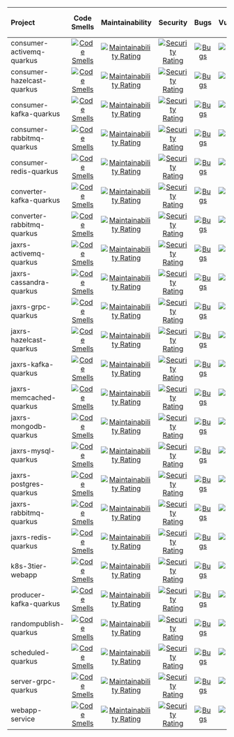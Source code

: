 | Project | Code Smells | Maintainability | Security | Bugs | Vulnerabilities | Duplicated | Reliability | Quality Gate | Technical Debt | Coverage | Lines of Code |
| :--- | :---: | :---: | :---: | :---: | :---: | :---: | :---: | :---: | :---: | :---: | :---: |
| consumer-activemq-quarkus |[![Code Smells](https://sonarcloud.io/api/project_badges/measure?project=yurake_consumer-activemq-quarkus&metric=code_smells)](https://sonarcloud.io/summary/new_code?id=yurake_consumer-activemq-quarkus) |[![Maintainability Rating](https://sonarcloud.io/api/project_badges/measure?project=yurake_consumer-activemq-quarkus&metric=sqale_rating)](https://sonarcloud.io/summary/new_code?id=yurake_consumer-activemq-quarkus)|[![Security Rating](https://sonarcloud.io/api/project_badges/measure?project=yurake_consumer-activemq-quarkus&metric=security_rating)](https://sonarcloud.io/summary/new_code?id=yurake_consumer-activemq-quarkus) |[![Bugs](https://sonarcloud.io/api/project_badges/measure?project=yurake_consumer-activemq-quarkus&metric=bugs)](https://sonarcloud.io/summary/new_code?id=yurake_consumer-activemq-quarkus) |[![Vulnerabilities](https://sonarcloud.io/api/project_badges/measure?project=yurake_consumer-activemq-quarkus&metric=vulnerabilities)](https://sonarcloud.io/summary/new_code?id=yurake_consumer-activemq-quarkus) |[![Duplicated Lines (%)](https://sonarcloud.io/api/project_badges/measure?project=yurake_consumer-activemq-quarkus&metric=duplicated_lines_density)](https://sonarcloud.io/summary/new_code?id=yurake_consumer-activemq-quarkus) |[![Reliability Rating](https://sonarcloud.io/api/project_badges/measure?project=yurake_consumer-activemq-quarkus&metric=reliability_rating)](https://sonarcloud.io/summary/new_code?id=yurake_consumer-activemq-quarkus) |[![Quality Gate Status](https://sonarcloud.io/api/project_badges/measure?project=yurake_consumer-activemq-quarkus&metric=alert_status)](https://sonarcloud.io/summary/new_code?id=yurake_consumer-activemq-quarkus) |[![Technical Debt](https://sonarcloud.io/api/project_badges/measure?project=yurake_consumer-activemq-quarkus&metric=sqale_index)](https://sonarcloud.io/summary/new_code?id=yurake_consumer-activemq-quarkus) |[![Coverage](https://sonarcloud.io/api/project_badges/measure?project=yurake_consumer-activemq-quarkus&metric=coverage)](https://sonarcloud.io/summary/new_code?id=yurake_consumer-activemq-quarkus) |[![Lines of Code](https://sonarcloud.io/api/project_badges/measure?project=yurake_consumer-activemq-quarkus&metric=ncloc)](https://sonarcloud.io/summary/new_code?id=yurake_consumer-activemq-quarkus)|
| consumer-hazelcast-quarkus |[![Code Smells](https://sonarcloud.io/api/project_badges/measure?project=yurake_consumer-hazelcast-quarkus&metric=code_smells)](https://sonarcloud.io/summary/new_code?id=yurake_consumer-hazelcast-quarkus) |[![Maintainability Rating](https://sonarcloud.io/api/project_badges/measure?project=yurake_consumer-hazelcast-quarkus&metric=sqale_rating)](https://sonarcloud.io/summary/new_code?id=yurake_consumer-hazelcast-quarkus)|[![Security Rating](https://sonarcloud.io/api/project_badges/measure?project=yurake_consumer-hazelcast-quarkus&metric=security_rating)](https://sonarcloud.io/summary/new_code?id=yurake_consumer-hazelcast-quarkus) |[![Bugs](https://sonarcloud.io/api/project_badges/measure?project=yurake_consumer-hazelcast-quarkus&metric=bugs)](https://sonarcloud.io/summary/new_code?id=yurake_consumer-hazelcast-quarkus) |[![Vulnerabilities](https://sonarcloud.io/api/project_badges/measure?project=yurake_consumer-hazelcast-quarkus&metric=vulnerabilities)](https://sonarcloud.io/summary/new_code?id=yurake_consumer-hazelcast-quarkus) |[![Duplicated Lines (%)](https://sonarcloud.io/api/project_badges/measure?project=yurake_consumer-hazelcast-quarkus&metric=duplicated_lines_density)](https://sonarcloud.io/summary/new_code?id=yurake_consumer-hazelcast-quarkus) |[![Reliability Rating](https://sonarcloud.io/api/project_badges/measure?project=yurake_consumer-hazelcast-quarkus&metric=reliability_rating)](https://sonarcloud.io/summary/new_code?id=yurake_consumer-hazelcast-quarkus) |[![Quality Gate Status](https://sonarcloud.io/api/project_badges/measure?project=yurake_consumer-hazelcast-quarkus&metric=alert_status)](https://sonarcloud.io/summary/new_code?id=yurake_consumer-hazelcast-quarkus) |[![Technical Debt](https://sonarcloud.io/api/project_badges/measure?project=yurake_consumer-hazelcast-quarkus&metric=sqale_index)](https://sonarcloud.io/summary/new_code?id=yurake_consumer-hazelcast-quarkus) |[![Coverage](https://sonarcloud.io/api/project_badges/measure?project=yurake_consumer-hazelcast-quarkus&metric=coverage)](https://sonarcloud.io/summary/new_code?id=yurake_consumer-hazelcast-quarkus) |[![Lines of Code](https://sonarcloud.io/api/project_badges/measure?project=yurake_consumer-hazelcast-quarkus&metric=ncloc)](https://sonarcloud.io/summary/new_code?id=yurake_consumer-hazelcast-quarkus)|
| consumer-kafka-quarkus |[![Code Smells](https://sonarcloud.io/api/project_badges/measure?project=yurake_consumer-kafka-quarkus&metric=code_smells)](https://sonarcloud.io/summary/new_code?id=yurake_consumer-kafka-quarkus) |[![Maintainability Rating](https://sonarcloud.io/api/project_badges/measure?project=yurake_consumer-kafka-quarkus&metric=sqale_rating)](https://sonarcloud.io/summary/new_code?id=yurake_consumer-kafka-quarkus)|[![Security Rating](https://sonarcloud.io/api/project_badges/measure?project=yurake_consumer-kafka-quarkus&metric=security_rating)](https://sonarcloud.io/summary/new_code?id=yurake_consumer-kafka-quarkus) |[![Bugs](https://sonarcloud.io/api/project_badges/measure?project=yurake_consumer-kafka-quarkus&metric=bugs)](https://sonarcloud.io/summary/new_code?id=yurake_consumer-kafka-quarkus) |[![Vulnerabilities](https://sonarcloud.io/api/project_badges/measure?project=yurake_consumer-kafka-quarkus&metric=vulnerabilities)](https://sonarcloud.io/summary/new_code?id=yurake_consumer-kafka-quarkus) |[![Duplicated Lines (%)](https://sonarcloud.io/api/project_badges/measure?project=yurake_consumer-kafka-quarkus&metric=duplicated_lines_density)](https://sonarcloud.io/summary/new_code?id=yurake_consumer-kafka-quarkus) |[![Reliability Rating](https://sonarcloud.io/api/project_badges/measure?project=yurake_consumer-kafka-quarkus&metric=reliability_rating)](https://sonarcloud.io/summary/new_code?id=yurake_consumer-kafka-quarkus) |[![Quality Gate Status](https://sonarcloud.io/api/project_badges/measure?project=yurake_consumer-kafka-quarkus&metric=alert_status)](https://sonarcloud.io/summary/new_code?id=yurake_consumer-kafka-quarkus) |[![Technical Debt](https://sonarcloud.io/api/project_badges/measure?project=yurake_consumer-kafka-quarkus&metric=sqale_index)](https://sonarcloud.io/summary/new_code?id=yurake_consumer-kafka-quarkus) |[![Coverage](https://sonarcloud.io/api/project_badges/measure?project=yurake_consumer-kafka-quarkus&metric=coverage)](https://sonarcloud.io/summary/new_code?id=yurake_consumer-kafka-quarkus) |[![Lines of Code](https://sonarcloud.io/api/project_badges/measure?project=yurake_consumer-kafka-quarkus&metric=ncloc)](https://sonarcloud.io/summary/new_code?id=yurake_consumer-kafka-quarkus)|
| consumer-rabbitmq-quarkus |[![Code Smells](https://sonarcloud.io/api/project_badges/measure?project=yurake_consumer-rabbitmq-quarkus&metric=code_smells)](https://sonarcloud.io/summary/new_code?id=yurake_consumer-rabbitmq-quarkus) |[![Maintainability Rating](https://sonarcloud.io/api/project_badges/measure?project=yurake_consumer-rabbitmq-quarkus&metric=sqale_rating)](https://sonarcloud.io/summary/new_code?id=yurake_consumer-rabbitmq-quarkus)|[![Security Rating](https://sonarcloud.io/api/project_badges/measure?project=yurake_consumer-rabbitmq-quarkus&metric=security_rating)](https://sonarcloud.io/summary/new_code?id=yurake_consumer-rabbitmq-quarkus) |[![Bugs](https://sonarcloud.io/api/project_badges/measure?project=yurake_consumer-rabbitmq-quarkus&metric=bugs)](https://sonarcloud.io/summary/new_code?id=yurake_consumer-rabbitmq-quarkus) |[![Vulnerabilities](https://sonarcloud.io/api/project_badges/measure?project=yurake_consumer-rabbitmq-quarkus&metric=vulnerabilities)](https://sonarcloud.io/summary/new_code?id=yurake_consumer-rabbitmq-quarkus) |[![Duplicated Lines (%)](https://sonarcloud.io/api/project_badges/measure?project=yurake_consumer-rabbitmq-quarkus&metric=duplicated_lines_density)](https://sonarcloud.io/summary/new_code?id=yurake_consumer-rabbitmq-quarkus) |[![Reliability Rating](https://sonarcloud.io/api/project_badges/measure?project=yurake_consumer-rabbitmq-quarkus&metric=reliability_rating)](https://sonarcloud.io/summary/new_code?id=yurake_consumer-rabbitmq-quarkus) |[![Quality Gate Status](https://sonarcloud.io/api/project_badges/measure?project=yurake_consumer-rabbitmq-quarkus&metric=alert_status)](https://sonarcloud.io/summary/new_code?id=yurake_consumer-rabbitmq-quarkus) |[![Technical Debt](https://sonarcloud.io/api/project_badges/measure?project=yurake_consumer-rabbitmq-quarkus&metric=sqale_index)](https://sonarcloud.io/summary/new_code?id=yurake_consumer-rabbitmq-quarkus) |[![Coverage](https://sonarcloud.io/api/project_badges/measure?project=yurake_consumer-rabbitmq-quarkus&metric=coverage)](https://sonarcloud.io/summary/new_code?id=yurake_consumer-rabbitmq-quarkus) |[![Lines of Code](https://sonarcloud.io/api/project_badges/measure?project=yurake_consumer-rabbitmq-quarkus&metric=ncloc)](https://sonarcloud.io/summary/new_code?id=yurake_consumer-rabbitmq-quarkus)|
| consumer-redis-quarkus |[![Code Smells](https://sonarcloud.io/api/project_badges/measure?project=yurake_consumer-redis-quarkus&metric=code_smells)](https://sonarcloud.io/summary/new_code?id=yurake_consumer-redis-quarkus) |[![Maintainability Rating](https://sonarcloud.io/api/project_badges/measure?project=yurake_consumer-redis-quarkus&metric=sqale_rating)](https://sonarcloud.io/summary/new_code?id=yurake_consumer-redis-quarkus)|[![Security Rating](https://sonarcloud.io/api/project_badges/measure?project=yurake_consumer-redis-quarkus&metric=security_rating)](https://sonarcloud.io/summary/new_code?id=yurake_consumer-redis-quarkus) |[![Bugs](https://sonarcloud.io/api/project_badges/measure?project=yurake_consumer-redis-quarkus&metric=bugs)](https://sonarcloud.io/summary/new_code?id=yurake_consumer-redis-quarkus) |[![Vulnerabilities](https://sonarcloud.io/api/project_badges/measure?project=yurake_consumer-redis-quarkus&metric=vulnerabilities)](https://sonarcloud.io/summary/new_code?id=yurake_consumer-redis-quarkus) |[![Duplicated Lines (%)](https://sonarcloud.io/api/project_badges/measure?project=yurake_consumer-redis-quarkus&metric=duplicated_lines_density)](https://sonarcloud.io/summary/new_code?id=yurake_consumer-redis-quarkus) |[![Reliability Rating](https://sonarcloud.io/api/project_badges/measure?project=yurake_consumer-redis-quarkus&metric=reliability_rating)](https://sonarcloud.io/summary/new_code?id=yurake_consumer-redis-quarkus) |[![Quality Gate Status](https://sonarcloud.io/api/project_badges/measure?project=yurake_consumer-redis-quarkus&metric=alert_status)](https://sonarcloud.io/summary/new_code?id=yurake_consumer-redis-quarkus) |[![Technical Debt](https://sonarcloud.io/api/project_badges/measure?project=yurake_consumer-redis-quarkus&metric=sqale_index)](https://sonarcloud.io/summary/new_code?id=yurake_consumer-redis-quarkus) |[![Coverage](https://sonarcloud.io/api/project_badges/measure?project=yurake_consumer-redis-quarkus&metric=coverage)](https://sonarcloud.io/summary/new_code?id=yurake_consumer-redis-quarkus) |[![Lines of Code](https://sonarcloud.io/api/project_badges/measure?project=yurake_consumer-redis-quarkus&metric=ncloc)](https://sonarcloud.io/summary/new_code?id=yurake_consumer-redis-quarkus)|
| converter-kafka-quarkus |[![Code Smells](https://sonarcloud.io/api/project_badges/measure?project=yurake_converter-kafka-quarkus&metric=code_smells)](https://sonarcloud.io/summary/new_code?id=yurake_converter-kafka-quarkus) |[![Maintainability Rating](https://sonarcloud.io/api/project_badges/measure?project=yurake_converter-kafka-quarkus&metric=sqale_rating)](https://sonarcloud.io/summary/new_code?id=yurake_converter-kafka-quarkus)|[![Security Rating](https://sonarcloud.io/api/project_badges/measure?project=yurake_converter-kafka-quarkus&metric=security_rating)](https://sonarcloud.io/summary/new_code?id=yurake_converter-kafka-quarkus) |[![Bugs](https://sonarcloud.io/api/project_badges/measure?project=yurake_converter-kafka-quarkus&metric=bugs)](https://sonarcloud.io/summary/new_code?id=yurake_converter-kafka-quarkus) |[![Vulnerabilities](https://sonarcloud.io/api/project_badges/measure?project=yurake_converter-kafka-quarkus&metric=vulnerabilities)](https://sonarcloud.io/summary/new_code?id=yurake_converter-kafka-quarkus) |[![Duplicated Lines (%)](https://sonarcloud.io/api/project_badges/measure?project=yurake_converter-kafka-quarkus&metric=duplicated_lines_density)](https://sonarcloud.io/summary/new_code?id=yurake_converter-kafka-quarkus) |[![Reliability Rating](https://sonarcloud.io/api/project_badges/measure?project=yurake_converter-kafka-quarkus&metric=reliability_rating)](https://sonarcloud.io/summary/new_code?id=yurake_converter-kafka-quarkus) |[![Quality Gate Status](https://sonarcloud.io/api/project_badges/measure?project=yurake_converter-kafka-quarkus&metric=alert_status)](https://sonarcloud.io/summary/new_code?id=yurake_converter-kafka-quarkus) |[![Technical Debt](https://sonarcloud.io/api/project_badges/measure?project=yurake_converter-kafka-quarkus&metric=sqale_index)](https://sonarcloud.io/summary/new_code?id=yurake_converter-kafka-quarkus) |[![Coverage](https://sonarcloud.io/api/project_badges/measure?project=yurake_converter-kafka-quarkus&metric=coverage)](https://sonarcloud.io/summary/new_code?id=yurake_converter-kafka-quarkus) |[![Lines of Code](https://sonarcloud.io/api/project_badges/measure?project=yurake_converter-kafka-quarkus&metric=ncloc)](https://sonarcloud.io/summary/new_code?id=yurake_converter-kafka-quarkus)|
| converter-rabbitmq-quarkus |[![Code Smells](https://sonarcloud.io/api/project_badges/measure?project=yurake_converter-rabbitmq-quarkus&metric=code_smells)](https://sonarcloud.io/summary/new_code?id=yurake_converter-rabbitmq-quarkus) |[![Maintainability Rating](https://sonarcloud.io/api/project_badges/measure?project=yurake_converter-rabbitmq-quarkus&metric=sqale_rating)](https://sonarcloud.io/summary/new_code?id=yurake_converter-rabbitmq-quarkus)|[![Security Rating](https://sonarcloud.io/api/project_badges/measure?project=yurake_converter-rabbitmq-quarkus&metric=security_rating)](https://sonarcloud.io/summary/new_code?id=yurake_converter-rabbitmq-quarkus) |[![Bugs](https://sonarcloud.io/api/project_badges/measure?project=yurake_converter-rabbitmq-quarkus&metric=bugs)](https://sonarcloud.io/summary/new_code?id=yurake_converter-rabbitmq-quarkus) |[![Vulnerabilities](https://sonarcloud.io/api/project_badges/measure?project=yurake_converter-rabbitmq-quarkus&metric=vulnerabilities)](https://sonarcloud.io/summary/new_code?id=yurake_converter-rabbitmq-quarkus) |[![Duplicated Lines (%)](https://sonarcloud.io/api/project_badges/measure?project=yurake_converter-rabbitmq-quarkus&metric=duplicated_lines_density)](https://sonarcloud.io/summary/new_code?id=yurake_converter-rabbitmq-quarkus) |[![Reliability Rating](https://sonarcloud.io/api/project_badges/measure?project=yurake_converter-rabbitmq-quarkus&metric=reliability_rating)](https://sonarcloud.io/summary/new_code?id=yurake_converter-rabbitmq-quarkus) |[![Quality Gate Status](https://sonarcloud.io/api/project_badges/measure?project=yurake_converter-rabbitmq-quarkus&metric=alert_status)](https://sonarcloud.io/summary/new_code?id=yurake_converter-rabbitmq-quarkus) |[![Technical Debt](https://sonarcloud.io/api/project_badges/measure?project=yurake_converter-rabbitmq-quarkus&metric=sqale_index)](https://sonarcloud.io/summary/new_code?id=yurake_converter-rabbitmq-quarkus) |[![Coverage](https://sonarcloud.io/api/project_badges/measure?project=yurake_converter-rabbitmq-quarkus&metric=coverage)](https://sonarcloud.io/summary/new_code?id=yurake_converter-rabbitmq-quarkus) |[![Lines of Code](https://sonarcloud.io/api/project_badges/measure?project=yurake_converter-rabbitmq-quarkus&metric=ncloc)](https://sonarcloud.io/summary/new_code?id=yurake_converter-rabbitmq-quarkus)|
| jaxrs-activemq-quarkus |[![Code Smells](https://sonarcloud.io/api/project_badges/measure?project=yurake_jaxrs-activemq-quarkus&metric=code_smells)](https://sonarcloud.io/summary/new_code?id=yurake_jaxrs-activemq-quarkus) |[![Maintainability Rating](https://sonarcloud.io/api/project_badges/measure?project=yurake_jaxrs-activemq-quarkus&metric=sqale_rating)](https://sonarcloud.io/summary/new_code?id=yurake_jaxrs-activemq-quarkus)|[![Security Rating](https://sonarcloud.io/api/project_badges/measure?project=yurake_jaxrs-activemq-quarkus&metric=security_rating)](https://sonarcloud.io/summary/new_code?id=yurake_jaxrs-activemq-quarkus) |[![Bugs](https://sonarcloud.io/api/project_badges/measure?project=yurake_jaxrs-activemq-quarkus&metric=bugs)](https://sonarcloud.io/summary/new_code?id=yurake_jaxrs-activemq-quarkus) |[![Vulnerabilities](https://sonarcloud.io/api/project_badges/measure?project=yurake_jaxrs-activemq-quarkus&metric=vulnerabilities)](https://sonarcloud.io/summary/new_code?id=yurake_jaxrs-activemq-quarkus) |[![Duplicated Lines (%)](https://sonarcloud.io/api/project_badges/measure?project=yurake_jaxrs-activemq-quarkus&metric=duplicated_lines_density)](https://sonarcloud.io/summary/new_code?id=yurake_jaxrs-activemq-quarkus) |[![Reliability Rating](https://sonarcloud.io/api/project_badges/measure?project=yurake_jaxrs-activemq-quarkus&metric=reliability_rating)](https://sonarcloud.io/summary/new_code?id=yurake_jaxrs-activemq-quarkus) |[![Quality Gate Status](https://sonarcloud.io/api/project_badges/measure?project=yurake_jaxrs-activemq-quarkus&metric=alert_status)](https://sonarcloud.io/summary/new_code?id=yurake_jaxrs-activemq-quarkus) |[![Technical Debt](https://sonarcloud.io/api/project_badges/measure?project=yurake_jaxrs-activemq-quarkus&metric=sqale_index)](https://sonarcloud.io/summary/new_code?id=yurake_jaxrs-activemq-quarkus) |[![Coverage](https://sonarcloud.io/api/project_badges/measure?project=yurake_jaxrs-activemq-quarkus&metric=coverage)](https://sonarcloud.io/summary/new_code?id=yurake_jaxrs-activemq-quarkus) |[![Lines of Code](https://sonarcloud.io/api/project_badges/measure?project=yurake_jaxrs-activemq-quarkus&metric=ncloc)](https://sonarcloud.io/summary/new_code?id=yurake_jaxrs-activemq-quarkus)|
| jaxrs-cassandra-quarkus |[![Code Smells](https://sonarcloud.io/api/project_badges/measure?project=yurake_jaxrs-cassandra-quarkus&metric=code_smells)](https://sonarcloud.io/summary/new_code?id=yurake_jaxrs-cassandra-quarkus) |[![Maintainability Rating](https://sonarcloud.io/api/project_badges/measure?project=yurake_jaxrs-cassandra-quarkus&metric=sqale_rating)](https://sonarcloud.io/summary/new_code?id=yurake_jaxrs-cassandra-quarkus)|[![Security Rating](https://sonarcloud.io/api/project_badges/measure?project=yurake_jaxrs-cassandra-quarkus&metric=security_rating)](https://sonarcloud.io/summary/new_code?id=yurake_jaxrs-cassandra-quarkus) |[![Bugs](https://sonarcloud.io/api/project_badges/measure?project=yurake_jaxrs-cassandra-quarkus&metric=bugs)](https://sonarcloud.io/summary/new_code?id=yurake_jaxrs-cassandra-quarkus) |[![Vulnerabilities](https://sonarcloud.io/api/project_badges/measure?project=yurake_jaxrs-cassandra-quarkus&metric=vulnerabilities)](https://sonarcloud.io/summary/new_code?id=yurake_jaxrs-cassandra-quarkus) |[![Duplicated Lines (%)](https://sonarcloud.io/api/project_badges/measure?project=yurake_jaxrs-cassandra-quarkus&metric=duplicated_lines_density)](https://sonarcloud.io/summary/new_code?id=yurake_jaxrs-cassandra-quarkus) |[![Reliability Rating](https://sonarcloud.io/api/project_badges/measure?project=yurake_jaxrs-cassandra-quarkus&metric=reliability_rating)](https://sonarcloud.io/summary/new_code?id=yurake_jaxrs-cassandra-quarkus) |[![Quality Gate Status](https://sonarcloud.io/api/project_badges/measure?project=yurake_jaxrs-cassandra-quarkus&metric=alert_status)](https://sonarcloud.io/summary/new_code?id=yurake_jaxrs-cassandra-quarkus) |[![Technical Debt](https://sonarcloud.io/api/project_badges/measure?project=yurake_jaxrs-cassandra-quarkus&metric=sqale_index)](https://sonarcloud.io/summary/new_code?id=yurake_jaxrs-cassandra-quarkus) |[![Coverage](https://sonarcloud.io/api/project_badges/measure?project=yurake_jaxrs-cassandra-quarkus&metric=coverage)](https://sonarcloud.io/summary/new_code?id=yurake_jaxrs-cassandra-quarkus) |[![Lines of Code](https://sonarcloud.io/api/project_badges/measure?project=yurake_jaxrs-cassandra-quarkus&metric=ncloc)](https://sonarcloud.io/summary/new_code?id=yurake_jaxrs-cassandra-quarkus)|
| jaxrs-grpc-quarkus |[![Code Smells](https://sonarcloud.io/api/project_badges/measure?project=yurake_jaxrs-grpc-quarkus&metric=code_smells)](https://sonarcloud.io/summary/new_code?id=yurake_jaxrs-grpc-quarkus) |[![Maintainability Rating](https://sonarcloud.io/api/project_badges/measure?project=yurake_jaxrs-grpc-quarkus&metric=sqale_rating)](https://sonarcloud.io/summary/new_code?id=yurake_jaxrs-grpc-quarkus)|[![Security Rating](https://sonarcloud.io/api/project_badges/measure?project=yurake_jaxrs-grpc-quarkus&metric=security_rating)](https://sonarcloud.io/summary/new_code?id=yurake_jaxrs-grpc-quarkus) |[![Bugs](https://sonarcloud.io/api/project_badges/measure?project=yurake_jaxrs-grpc-quarkus&metric=bugs)](https://sonarcloud.io/summary/new_code?id=yurake_jaxrs-grpc-quarkus) |[![Vulnerabilities](https://sonarcloud.io/api/project_badges/measure?project=yurake_jaxrs-grpc-quarkus&metric=vulnerabilities)](https://sonarcloud.io/summary/new_code?id=yurake_jaxrs-grpc-quarkus) |[![Duplicated Lines (%)](https://sonarcloud.io/api/project_badges/measure?project=yurake_jaxrs-grpc-quarkus&metric=duplicated_lines_density)](https://sonarcloud.io/summary/new_code?id=yurake_jaxrs-grpc-quarkus) |[![Reliability Rating](https://sonarcloud.io/api/project_badges/measure?project=yurake_jaxrs-grpc-quarkus&metric=reliability_rating)](https://sonarcloud.io/summary/new_code?id=yurake_jaxrs-grpc-quarkus) |[![Quality Gate Status](https://sonarcloud.io/api/project_badges/measure?project=yurake_jaxrs-grpc-quarkus&metric=alert_status)](https://sonarcloud.io/summary/new_code?id=yurake_jaxrs-grpc-quarkus) |[![Technical Debt](https://sonarcloud.io/api/project_badges/measure?project=yurake_jaxrs-grpc-quarkus&metric=sqale_index)](https://sonarcloud.io/summary/new_code?id=yurake_jaxrs-grpc-quarkus) |[![Coverage](https://sonarcloud.io/api/project_badges/measure?project=yurake_jaxrs-grpc-quarkus&metric=coverage)](https://sonarcloud.io/summary/new_code?id=yurake_jaxrs-grpc-quarkus) |[![Lines of Code](https://sonarcloud.io/api/project_badges/measure?project=yurake_jaxrs-grpc-quarkus&metric=ncloc)](https://sonarcloud.io/summary/new_code?id=yurake_jaxrs-grpc-quarkus)|
| jaxrs-hazelcast-quarkus |[![Code Smells](https://sonarcloud.io/api/project_badges/measure?project=yurake_jaxrs-hazelcast-quarkus&metric=code_smells)](https://sonarcloud.io/summary/new_code?id=yurake_jaxrs-hazelcast-quarkus) |[![Maintainability Rating](https://sonarcloud.io/api/project_badges/measure?project=yurake_jaxrs-hazelcast-quarkus&metric=sqale_rating)](https://sonarcloud.io/summary/new_code?id=yurake_jaxrs-hazelcast-quarkus)|[![Security Rating](https://sonarcloud.io/api/project_badges/measure?project=yurake_jaxrs-hazelcast-quarkus&metric=security_rating)](https://sonarcloud.io/summary/new_code?id=yurake_jaxrs-hazelcast-quarkus) |[![Bugs](https://sonarcloud.io/api/project_badges/measure?project=yurake_jaxrs-hazelcast-quarkus&metric=bugs)](https://sonarcloud.io/summary/new_code?id=yurake_jaxrs-hazelcast-quarkus) |[![Vulnerabilities](https://sonarcloud.io/api/project_badges/measure?project=yurake_jaxrs-hazelcast-quarkus&metric=vulnerabilities)](https://sonarcloud.io/summary/new_code?id=yurake_jaxrs-hazelcast-quarkus) |[![Duplicated Lines (%)](https://sonarcloud.io/api/project_badges/measure?project=yurake_jaxrs-hazelcast-quarkus&metric=duplicated_lines_density)](https://sonarcloud.io/summary/new_code?id=yurake_jaxrs-hazelcast-quarkus) |[![Reliability Rating](https://sonarcloud.io/api/project_badges/measure?project=yurake_jaxrs-hazelcast-quarkus&metric=reliability_rating)](https://sonarcloud.io/summary/new_code?id=yurake_jaxrs-hazelcast-quarkus) |[![Quality Gate Status](https://sonarcloud.io/api/project_badges/measure?project=yurake_jaxrs-hazelcast-quarkus&metric=alert_status)](https://sonarcloud.io/summary/new_code?id=yurake_jaxrs-hazelcast-quarkus) |[![Technical Debt](https://sonarcloud.io/api/project_badges/measure?project=yurake_jaxrs-hazelcast-quarkus&metric=sqale_index)](https://sonarcloud.io/summary/new_code?id=yurake_jaxrs-hazelcast-quarkus) |[![Coverage](https://sonarcloud.io/api/project_badges/measure?project=yurake_jaxrs-hazelcast-quarkus&metric=coverage)](https://sonarcloud.io/summary/new_code?id=yurake_jaxrs-hazelcast-quarkus) |[![Lines of Code](https://sonarcloud.io/api/project_badges/measure?project=yurake_jaxrs-hazelcast-quarkus&metric=ncloc)](https://sonarcloud.io/summary/new_code?id=yurake_jaxrs-hazelcast-quarkus)|
| jaxrs-kafka-quarkus |[![Code Smells](https://sonarcloud.io/api/project_badges/measure?project=yurake_jaxrs-kafka-quarkus&metric=code_smells)](https://sonarcloud.io/summary/new_code?id=yurake_jaxrs-kafka-quarkus) |[![Maintainability Rating](https://sonarcloud.io/api/project_badges/measure?project=yurake_jaxrs-kafka-quarkus&metric=sqale_rating)](https://sonarcloud.io/summary/new_code?id=yurake_jaxrs-kafka-quarkus)|[![Security Rating](https://sonarcloud.io/api/project_badges/measure?project=yurake_jaxrs-kafka-quarkus&metric=security_rating)](https://sonarcloud.io/summary/new_code?id=yurake_jaxrs-kafka-quarkus) |[![Bugs](https://sonarcloud.io/api/project_badges/measure?project=yurake_jaxrs-kafka-quarkus&metric=bugs)](https://sonarcloud.io/summary/new_code?id=yurake_jaxrs-kafka-quarkus) |[![Vulnerabilities](https://sonarcloud.io/api/project_badges/measure?project=yurake_jaxrs-kafka-quarkus&metric=vulnerabilities)](https://sonarcloud.io/summary/new_code?id=yurake_jaxrs-kafka-quarkus) |[![Duplicated Lines (%)](https://sonarcloud.io/api/project_badges/measure?project=yurake_jaxrs-kafka-quarkus&metric=duplicated_lines_density)](https://sonarcloud.io/summary/new_code?id=yurake_jaxrs-kafka-quarkus) |[![Reliability Rating](https://sonarcloud.io/api/project_badges/measure?project=yurake_jaxrs-kafka-quarkus&metric=reliability_rating)](https://sonarcloud.io/summary/new_code?id=yurake_jaxrs-kafka-quarkus) |[![Quality Gate Status](https://sonarcloud.io/api/project_badges/measure?project=yurake_jaxrs-kafka-quarkus&metric=alert_status)](https://sonarcloud.io/summary/new_code?id=yurake_jaxrs-kafka-quarkus) |[![Technical Debt](https://sonarcloud.io/api/project_badges/measure?project=yurake_jaxrs-kafka-quarkus&metric=sqale_index)](https://sonarcloud.io/summary/new_code?id=yurake_jaxrs-kafka-quarkus) |[![Coverage](https://sonarcloud.io/api/project_badges/measure?project=yurake_jaxrs-kafka-quarkus&metric=coverage)](https://sonarcloud.io/summary/new_code?id=yurake_jaxrs-kafka-quarkus) |[![Lines of Code](https://sonarcloud.io/api/project_badges/measure?project=yurake_jaxrs-kafka-quarkus&metric=ncloc)](https://sonarcloud.io/summary/new_code?id=yurake_jaxrs-kafka-quarkus)|
| jaxrs-memcached-quarkus |[![Code Smells](https://sonarcloud.io/api/project_badges/measure?project=yurake_jaxrs-memcached-quarkus&metric=code_smells)](https://sonarcloud.io/summary/new_code?id=yurake_jaxrs-memcached-quarkus) |[![Maintainability Rating](https://sonarcloud.io/api/project_badges/measure?project=yurake_jaxrs-memcached-quarkus&metric=sqale_rating)](https://sonarcloud.io/summary/new_code?id=yurake_jaxrs-memcached-quarkus)|[![Security Rating](https://sonarcloud.io/api/project_badges/measure?project=yurake_jaxrs-memcached-quarkus&metric=security_rating)](https://sonarcloud.io/summary/new_code?id=yurake_jaxrs-memcached-quarkus) |[![Bugs](https://sonarcloud.io/api/project_badges/measure?project=yurake_jaxrs-memcached-quarkus&metric=bugs)](https://sonarcloud.io/summary/new_code?id=yurake_jaxrs-memcached-quarkus) |[![Vulnerabilities](https://sonarcloud.io/api/project_badges/measure?project=yurake_jaxrs-memcached-quarkus&metric=vulnerabilities)](https://sonarcloud.io/summary/new_code?id=yurake_jaxrs-memcached-quarkus) |[![Duplicated Lines (%)](https://sonarcloud.io/api/project_badges/measure?project=yurake_jaxrs-memcached-quarkus&metric=duplicated_lines_density)](https://sonarcloud.io/summary/new_code?id=yurake_jaxrs-memcached-quarkus) |[![Reliability Rating](https://sonarcloud.io/api/project_badges/measure?project=yurake_jaxrs-memcached-quarkus&metric=reliability_rating)](https://sonarcloud.io/summary/new_code?id=yurake_jaxrs-memcached-quarkus) |[![Quality Gate Status](https://sonarcloud.io/api/project_badges/measure?project=yurake_jaxrs-memcached-quarkus&metric=alert_status)](https://sonarcloud.io/summary/new_code?id=yurake_jaxrs-memcached-quarkus) |[![Technical Debt](https://sonarcloud.io/api/project_badges/measure?project=yurake_jaxrs-memcached-quarkus&metric=sqale_index)](https://sonarcloud.io/summary/new_code?id=yurake_jaxrs-memcached-quarkus) |[![Coverage](https://sonarcloud.io/api/project_badges/measure?project=yurake_jaxrs-memcached-quarkus&metric=coverage)](https://sonarcloud.io/summary/new_code?id=yurake_jaxrs-memcached-quarkus) |[![Lines of Code](https://sonarcloud.io/api/project_badges/measure?project=yurake_jaxrs-memcached-quarkus&metric=ncloc)](https://sonarcloud.io/summary/new_code?id=yurake_jaxrs-memcached-quarkus)|
| jaxrs-mongodb-quarkus |[![Code Smells](https://sonarcloud.io/api/project_badges/measure?project=yurake_jaxrs-mongodb-quarkus&metric=code_smells)](https://sonarcloud.io/summary/new_code?id=yurake_jaxrs-mongodb-quarkus) |[![Maintainability Rating](https://sonarcloud.io/api/project_badges/measure?project=yurake_jaxrs-mongodb-quarkus&metric=sqale_rating)](https://sonarcloud.io/summary/new_code?id=yurake_jaxrs-mongodb-quarkus)|[![Security Rating](https://sonarcloud.io/api/project_badges/measure?project=yurake_jaxrs-mongodb-quarkus&metric=security_rating)](https://sonarcloud.io/summary/new_code?id=yurake_jaxrs-mongodb-quarkus) |[![Bugs](https://sonarcloud.io/api/project_badges/measure?project=yurake_jaxrs-mongodb-quarkus&metric=bugs)](https://sonarcloud.io/summary/new_code?id=yurake_jaxrs-mongodb-quarkus) |[![Vulnerabilities](https://sonarcloud.io/api/project_badges/measure?project=yurake_jaxrs-mongodb-quarkus&metric=vulnerabilities)](https://sonarcloud.io/summary/new_code?id=yurake_jaxrs-mongodb-quarkus) |[![Duplicated Lines (%)](https://sonarcloud.io/api/project_badges/measure?project=yurake_jaxrs-mongodb-quarkus&metric=duplicated_lines_density)](https://sonarcloud.io/summary/new_code?id=yurake_jaxrs-mongodb-quarkus) |[![Reliability Rating](https://sonarcloud.io/api/project_badges/measure?project=yurake_jaxrs-mongodb-quarkus&metric=reliability_rating)](https://sonarcloud.io/summary/new_code?id=yurake_jaxrs-mongodb-quarkus) |[![Quality Gate Status](https://sonarcloud.io/api/project_badges/measure?project=yurake_jaxrs-mongodb-quarkus&metric=alert_status)](https://sonarcloud.io/summary/new_code?id=yurake_jaxrs-mongodb-quarkus) |[![Technical Debt](https://sonarcloud.io/api/project_badges/measure?project=yurake_jaxrs-mongodb-quarkus&metric=sqale_index)](https://sonarcloud.io/summary/new_code?id=yurake_jaxrs-mongodb-quarkus) |[![Coverage](https://sonarcloud.io/api/project_badges/measure?project=yurake_jaxrs-mongodb-quarkus&metric=coverage)](https://sonarcloud.io/summary/new_code?id=yurake_jaxrs-mongodb-quarkus) |[![Lines of Code](https://sonarcloud.io/api/project_badges/measure?project=yurake_jaxrs-mongodb-quarkus&metric=ncloc)](https://sonarcloud.io/summary/new_code?id=yurake_jaxrs-mongodb-quarkus)|
| jaxrs-mysql-quarkus |[![Code Smells](https://sonarcloud.io/api/project_badges/measure?project=yurake_jaxrs-mysql-quarkus&metric=code_smells)](https://sonarcloud.io/summary/new_code?id=yurake_jaxrs-mysql-quarkus) |[![Maintainability Rating](https://sonarcloud.io/api/project_badges/measure?project=yurake_jaxrs-mysql-quarkus&metric=sqale_rating)](https://sonarcloud.io/summary/new_code?id=yurake_jaxrs-mysql-quarkus)|[![Security Rating](https://sonarcloud.io/api/project_badges/measure?project=yurake_jaxrs-mysql-quarkus&metric=security_rating)](https://sonarcloud.io/summary/new_code?id=yurake_jaxrs-mysql-quarkus) |[![Bugs](https://sonarcloud.io/api/project_badges/measure?project=yurake_jaxrs-mysql-quarkus&metric=bugs)](https://sonarcloud.io/summary/new_code?id=yurake_jaxrs-mysql-quarkus) |[![Vulnerabilities](https://sonarcloud.io/api/project_badges/measure?project=yurake_jaxrs-mysql-quarkus&metric=vulnerabilities)](https://sonarcloud.io/summary/new_code?id=yurake_jaxrs-mysql-quarkus) |[![Duplicated Lines (%)](https://sonarcloud.io/api/project_badges/measure?project=yurake_jaxrs-mysql-quarkus&metric=duplicated_lines_density)](https://sonarcloud.io/summary/new_code?id=yurake_jaxrs-mysql-quarkus) |[![Reliability Rating](https://sonarcloud.io/api/project_badges/measure?project=yurake_jaxrs-mysql-quarkus&metric=reliability_rating)](https://sonarcloud.io/summary/new_code?id=yurake_jaxrs-mysql-quarkus) |[![Quality Gate Status](https://sonarcloud.io/api/project_badges/measure?project=yurake_jaxrs-mysql-quarkus&metric=alert_status)](https://sonarcloud.io/summary/new_code?id=yurake_jaxrs-mysql-quarkus) |[![Technical Debt](https://sonarcloud.io/api/project_badges/measure?project=yurake_jaxrs-mysql-quarkus&metric=sqale_index)](https://sonarcloud.io/summary/new_code?id=yurake_jaxrs-mysql-quarkus) |[![Coverage](https://sonarcloud.io/api/project_badges/measure?project=yurake_jaxrs-mysql-quarkus&metric=coverage)](https://sonarcloud.io/summary/new_code?id=yurake_jaxrs-mysql-quarkus) |[![Lines of Code](https://sonarcloud.io/api/project_badges/measure?project=yurake_jaxrs-mysql-quarkus&metric=ncloc)](https://sonarcloud.io/summary/new_code?id=yurake_jaxrs-mysql-quarkus)|
| jaxrs-postgres-quarkus |[![Code Smells](https://sonarcloud.io/api/project_badges/measure?project=yurake_jaxrs-postgres-quarkus&metric=code_smells)](https://sonarcloud.io/summary/new_code?id=yurake_jaxrs-postgres-quarkus) |[![Maintainability Rating](https://sonarcloud.io/api/project_badges/measure?project=yurake_jaxrs-postgres-quarkus&metric=sqale_rating)](https://sonarcloud.io/summary/new_code?id=yurake_jaxrs-postgres-quarkus)|[![Security Rating](https://sonarcloud.io/api/project_badges/measure?project=yurake_jaxrs-postgres-quarkus&metric=security_rating)](https://sonarcloud.io/summary/new_code?id=yurake_jaxrs-postgres-quarkus) |[![Bugs](https://sonarcloud.io/api/project_badges/measure?project=yurake_jaxrs-postgres-quarkus&metric=bugs)](https://sonarcloud.io/summary/new_code?id=yurake_jaxrs-postgres-quarkus) |[![Vulnerabilities](https://sonarcloud.io/api/project_badges/measure?project=yurake_jaxrs-postgres-quarkus&metric=vulnerabilities)](https://sonarcloud.io/summary/new_code?id=yurake_jaxrs-postgres-quarkus) |[![Duplicated Lines (%)](https://sonarcloud.io/api/project_badges/measure?project=yurake_jaxrs-postgres-quarkus&metric=duplicated_lines_density)](https://sonarcloud.io/summary/new_code?id=yurake_jaxrs-postgres-quarkus) |[![Reliability Rating](https://sonarcloud.io/api/project_badges/measure?project=yurake_jaxrs-postgres-quarkus&metric=reliability_rating)](https://sonarcloud.io/summary/new_code?id=yurake_jaxrs-postgres-quarkus) |[![Quality Gate Status](https://sonarcloud.io/api/project_badges/measure?project=yurake_jaxrs-postgres-quarkus&metric=alert_status)](https://sonarcloud.io/summary/new_code?id=yurake_jaxrs-postgres-quarkus) |[![Technical Debt](https://sonarcloud.io/api/project_badges/measure?project=yurake_jaxrs-postgres-quarkus&metric=sqale_index)](https://sonarcloud.io/summary/new_code?id=yurake_jaxrs-postgres-quarkus) |[![Coverage](https://sonarcloud.io/api/project_badges/measure?project=yurake_jaxrs-postgres-quarkus&metric=coverage)](https://sonarcloud.io/summary/new_code?id=yurake_jaxrs-postgres-quarkus) |[![Lines of Code](https://sonarcloud.io/api/project_badges/measure?project=yurake_jaxrs-postgres-quarkus&metric=ncloc)](https://sonarcloud.io/summary/new_code?id=yurake_jaxrs-postgres-quarkus)|
| jaxrs-rabbitmq-quarkus |[![Code Smells](https://sonarcloud.io/api/project_badges/measure?project=yurake_jaxrs-rabbitmq-quarkus&metric=code_smells)](https://sonarcloud.io/summary/new_code?id=yurake_jaxrs-rabbitmq-quarkus) |[![Maintainability Rating](https://sonarcloud.io/api/project_badges/measure?project=yurake_jaxrs-rabbitmq-quarkus&metric=sqale_rating)](https://sonarcloud.io/summary/new_code?id=yurake_jaxrs-rabbitmq-quarkus)|[![Security Rating](https://sonarcloud.io/api/project_badges/measure?project=yurake_jaxrs-rabbitmq-quarkus&metric=security_rating)](https://sonarcloud.io/summary/new_code?id=yurake_jaxrs-rabbitmq-quarkus) |[![Bugs](https://sonarcloud.io/api/project_badges/measure?project=yurake_jaxrs-rabbitmq-quarkus&metric=bugs)](https://sonarcloud.io/summary/new_code?id=yurake_jaxrs-rabbitmq-quarkus) |[![Vulnerabilities](https://sonarcloud.io/api/project_badges/measure?project=yurake_jaxrs-rabbitmq-quarkus&metric=vulnerabilities)](https://sonarcloud.io/summary/new_code?id=yurake_jaxrs-rabbitmq-quarkus) |[![Duplicated Lines (%)](https://sonarcloud.io/api/project_badges/measure?project=yurake_jaxrs-rabbitmq-quarkus&metric=duplicated_lines_density)](https://sonarcloud.io/summary/new_code?id=yurake_jaxrs-rabbitmq-quarkus) |[![Reliability Rating](https://sonarcloud.io/api/project_badges/measure?project=yurake_jaxrs-rabbitmq-quarkus&metric=reliability_rating)](https://sonarcloud.io/summary/new_code?id=yurake_jaxrs-rabbitmq-quarkus) |[![Quality Gate Status](https://sonarcloud.io/api/project_badges/measure?project=yurake_jaxrs-rabbitmq-quarkus&metric=alert_status)](https://sonarcloud.io/summary/new_code?id=yurake_jaxrs-rabbitmq-quarkus) |[![Technical Debt](https://sonarcloud.io/api/project_badges/measure?project=yurake_jaxrs-rabbitmq-quarkus&metric=sqale_index)](https://sonarcloud.io/summary/new_code?id=yurake_jaxrs-rabbitmq-quarkus) |[![Coverage](https://sonarcloud.io/api/project_badges/measure?project=yurake_jaxrs-rabbitmq-quarkus&metric=coverage)](https://sonarcloud.io/summary/new_code?id=yurake_jaxrs-rabbitmq-quarkus) |[![Lines of Code](https://sonarcloud.io/api/project_badges/measure?project=yurake_jaxrs-rabbitmq-quarkus&metric=ncloc)](https://sonarcloud.io/summary/new_code?id=yurake_jaxrs-rabbitmq-quarkus)|
| jaxrs-redis-quarkus |[![Code Smells](https://sonarcloud.io/api/project_badges/measure?project=yurake_jaxrs-redis-quarkus&metric=code_smells)](https://sonarcloud.io/summary/new_code?id=yurake_jaxrs-redis-quarkus) |[![Maintainability Rating](https://sonarcloud.io/api/project_badges/measure?project=yurake_jaxrs-redis-quarkus&metric=sqale_rating)](https://sonarcloud.io/summary/new_code?id=yurake_jaxrs-redis-quarkus)|[![Security Rating](https://sonarcloud.io/api/project_badges/measure?project=yurake_jaxrs-redis-quarkus&metric=security_rating)](https://sonarcloud.io/summary/new_code?id=yurake_jaxrs-redis-quarkus) |[![Bugs](https://sonarcloud.io/api/project_badges/measure?project=yurake_jaxrs-redis-quarkus&metric=bugs)](https://sonarcloud.io/summary/new_code?id=yurake_jaxrs-redis-quarkus) |[![Vulnerabilities](https://sonarcloud.io/api/project_badges/measure?project=yurake_jaxrs-redis-quarkus&metric=vulnerabilities)](https://sonarcloud.io/summary/new_code?id=yurake_jaxrs-redis-quarkus) |[![Duplicated Lines (%)](https://sonarcloud.io/api/project_badges/measure?project=yurake_jaxrs-redis-quarkus&metric=duplicated_lines_density)](https://sonarcloud.io/summary/new_code?id=yurake_jaxrs-redis-quarkus) |[![Reliability Rating](https://sonarcloud.io/api/project_badges/measure?project=yurake_jaxrs-redis-quarkus&metric=reliability_rating)](https://sonarcloud.io/summary/new_code?id=yurake_jaxrs-redis-quarkus) |[![Quality Gate Status](https://sonarcloud.io/api/project_badges/measure?project=yurake_jaxrs-redis-quarkus&metric=alert_status)](https://sonarcloud.io/summary/new_code?id=yurake_jaxrs-redis-quarkus) |[![Technical Debt](https://sonarcloud.io/api/project_badges/measure?project=yurake_jaxrs-redis-quarkus&metric=sqale_index)](https://sonarcloud.io/summary/new_code?id=yurake_jaxrs-redis-quarkus) |[![Coverage](https://sonarcloud.io/api/project_badges/measure?project=yurake_jaxrs-redis-quarkus&metric=coverage)](https://sonarcloud.io/summary/new_code?id=yurake_jaxrs-redis-quarkus) |[![Lines of Code](https://sonarcloud.io/api/project_badges/measure?project=yurake_jaxrs-redis-quarkus&metric=ncloc)](https://sonarcloud.io/summary/new_code?id=yurake_jaxrs-redis-quarkus)|
| k8s-3tier-webapp |[![Code Smells](https://sonarcloud.io/api/project_badges/measure?project=yurake_k8s-3tier-webapp&metric=code_smells)](https://sonarcloud.io/summary/new_code?id=yurake_k8s-3tier-webapp) |[![Maintainability Rating](https://sonarcloud.io/api/project_badges/measure?project=yurake_k8s-3tier-webapp&metric=sqale_rating)](https://sonarcloud.io/summary/new_code?id=yurake_k8s-3tier-webapp)|[![Security Rating](https://sonarcloud.io/api/project_badges/measure?project=yurake_k8s-3tier-webapp&metric=security_rating)](https://sonarcloud.io/summary/new_code?id=yurake_k8s-3tier-webapp) |[![Bugs](https://sonarcloud.io/api/project_badges/measure?project=yurake_k8s-3tier-webapp&metric=bugs)](https://sonarcloud.io/summary/new_code?id=yurake_k8s-3tier-webapp) |[![Vulnerabilities](https://sonarcloud.io/api/project_badges/measure?project=yurake_k8s-3tier-webapp&metric=vulnerabilities)](https://sonarcloud.io/summary/new_code?id=yurake_k8s-3tier-webapp) |[![Duplicated Lines (%)](https://sonarcloud.io/api/project_badges/measure?project=yurake_k8s-3tier-webapp&metric=duplicated_lines_density)](https://sonarcloud.io/summary/new_code?id=yurake_k8s-3tier-webapp) |[![Reliability Rating](https://sonarcloud.io/api/project_badges/measure?project=yurake_k8s-3tier-webapp&metric=reliability_rating)](https://sonarcloud.io/summary/new_code?id=yurake_k8s-3tier-webapp) |[![Quality Gate Status](https://sonarcloud.io/api/project_badges/measure?project=yurake_k8s-3tier-webapp&metric=alert_status)](https://sonarcloud.io/summary/new_code?id=yurake_k8s-3tier-webapp) |[![Technical Debt](https://sonarcloud.io/api/project_badges/measure?project=yurake_k8s-3tier-webapp&metric=sqale_index)](https://sonarcloud.io/summary/new_code?id=yurake_k8s-3tier-webapp) | - |[![Lines of Code](https://sonarcloud.io/api/project_badges/measure?project=yurake_k8s-3tier-webapp&metric=ncloc)](https://sonarcloud.io/summary/new_code?id=yurake_k8s-3tier-webapp)|
| producer-kafka-quarkus |[![Code Smells](https://sonarcloud.io/api/project_badges/measure?project=yurake_producer-kafka-quarkus&metric=code_smells)](https://sonarcloud.io/summary/new_code?id=yurake_producer-kafka-quarkus) |[![Maintainability Rating](https://sonarcloud.io/api/project_badges/measure?project=yurake_producer-kafka-quarkus&metric=sqale_rating)](https://sonarcloud.io/summary/new_code?id=yurake_producer-kafka-quarkus)|[![Security Rating](https://sonarcloud.io/api/project_badges/measure?project=yurake_producer-kafka-quarkus&metric=security_rating)](https://sonarcloud.io/summary/new_code?id=yurake_producer-kafka-quarkus) |[![Bugs](https://sonarcloud.io/api/project_badges/measure?project=yurake_producer-kafka-quarkus&metric=bugs)](https://sonarcloud.io/summary/new_code?id=yurake_producer-kafka-quarkus) |[![Vulnerabilities](https://sonarcloud.io/api/project_badges/measure?project=yurake_producer-kafka-quarkus&metric=vulnerabilities)](https://sonarcloud.io/summary/new_code?id=yurake_producer-kafka-quarkus) |[![Duplicated Lines (%)](https://sonarcloud.io/api/project_badges/measure?project=yurake_producer-kafka-quarkus&metric=duplicated_lines_density)](https://sonarcloud.io/summary/new_code?id=yurake_producer-kafka-quarkus) |[![Reliability Rating](https://sonarcloud.io/api/project_badges/measure?project=yurake_producer-kafka-quarkus&metric=reliability_rating)](https://sonarcloud.io/summary/new_code?id=yurake_producer-kafka-quarkus) |[![Quality Gate Status](https://sonarcloud.io/api/project_badges/measure?project=yurake_producer-kafka-quarkus&metric=alert_status)](https://sonarcloud.io/summary/new_code?id=yurake_producer-kafka-quarkus) |[![Technical Debt](https://sonarcloud.io/api/project_badges/measure?project=yurake_producer-kafka-quarkus&metric=sqale_index)](https://sonarcloud.io/summary/new_code?id=yurake_producer-kafka-quarkus) |[![Coverage](https://sonarcloud.io/api/project_badges/measure?project=yurake_producer-kafka-quarkus&metric=coverage)](https://sonarcloud.io/summary/new_code?id=yurake_producer-kafka-quarkus) |[![Lines of Code](https://sonarcloud.io/api/project_badges/measure?project=yurake_producer-kafka-quarkus&metric=ncloc)](https://sonarcloud.io/summary/new_code?id=yurake_producer-kafka-quarkus)|
| randompublish-quarkus |[![Code Smells](https://sonarcloud.io/api/project_badges/measure?project=yurake_randompublish-quarkus&metric=code_smells)](https://sonarcloud.io/summary/new_code?id=yurake_randompublish-quarkus) |[![Maintainability Rating](https://sonarcloud.io/api/project_badges/measure?project=yurake_randompublish-quarkus&metric=sqale_rating)](https://sonarcloud.io/summary/new_code?id=yurake_randompublish-quarkus)|[![Security Rating](https://sonarcloud.io/api/project_badges/measure?project=yurake_randompublish-quarkus&metric=security_rating)](https://sonarcloud.io/summary/new_code?id=yurake_randompublish-quarkus) |[![Bugs](https://sonarcloud.io/api/project_badges/measure?project=yurake_randompublish-quarkus&metric=bugs)](https://sonarcloud.io/summary/new_code?id=yurake_randompublish-quarkus) |[![Vulnerabilities](https://sonarcloud.io/api/project_badges/measure?project=yurake_randompublish-quarkus&metric=vulnerabilities)](https://sonarcloud.io/summary/new_code?id=yurake_randompublish-quarkus) |[![Duplicated Lines (%)](https://sonarcloud.io/api/project_badges/measure?project=yurake_randompublish-quarkus&metric=duplicated_lines_density)](https://sonarcloud.io/summary/new_code?id=yurake_randompublish-quarkus) |[![Reliability Rating](https://sonarcloud.io/api/project_badges/measure?project=yurake_randompublish-quarkus&metric=reliability_rating)](https://sonarcloud.io/summary/new_code?id=yurake_randompublish-quarkus) |[![Quality Gate Status](https://sonarcloud.io/api/project_badges/measure?project=yurake_randompublish-quarkus&metric=alert_status)](https://sonarcloud.io/summary/new_code?id=yurake_randompublish-quarkus) |[![Technical Debt](https://sonarcloud.io/api/project_badges/measure?project=yurake_randompublish-quarkus&metric=sqale_index)](https://sonarcloud.io/summary/new_code?id=yurake_randompublish-quarkus) |[![Coverage](https://sonarcloud.io/api/project_badges/measure?project=yurake_randompublish-quarkus&metric=coverage)](https://sonarcloud.io/summary/new_code?id=yurake_randompublish-quarkus) |[![Lines of Code](https://sonarcloud.io/api/project_badges/measure?project=yurake_randompublish-quarkus&metric=ncloc)](https://sonarcloud.io/summary/new_code?id=yurake_randompublish-quarkus)|
| scheduled-quarkus |[![Code Smells](https://sonarcloud.io/api/project_badges/measure?project=yurake_scheduled-quarkus&metric=code_smells)](https://sonarcloud.io/summary/new_code?id=yurake_scheduled-quarkus) |[![Maintainability Rating](https://sonarcloud.io/api/project_badges/measure?project=yurake_scheduled-quarkus&metric=sqale_rating)](https://sonarcloud.io/summary/new_code?id=yurake_scheduled-quarkus)|[![Security Rating](https://sonarcloud.io/api/project_badges/measure?project=yurake_scheduled-quarkus&metric=security_rating)](https://sonarcloud.io/summary/new_code?id=yurake_scheduled-quarkus) |[![Bugs](https://sonarcloud.io/api/project_badges/measure?project=yurake_scheduled-quarkus&metric=bugs)](https://sonarcloud.io/summary/new_code?id=yurake_scheduled-quarkus) |[![Vulnerabilities](https://sonarcloud.io/api/project_badges/measure?project=yurake_scheduled-quarkus&metric=vulnerabilities)](https://sonarcloud.io/summary/new_code?id=yurake_scheduled-quarkus) |[![Duplicated Lines (%)](https://sonarcloud.io/api/project_badges/measure?project=yurake_scheduled-quarkus&metric=duplicated_lines_density)](https://sonarcloud.io/summary/new_code?id=yurake_scheduled-quarkus) |[![Reliability Rating](https://sonarcloud.io/api/project_badges/measure?project=yurake_scheduled-quarkus&metric=reliability_rating)](https://sonarcloud.io/summary/new_code?id=yurake_scheduled-quarkus) |[![Quality Gate Status](https://sonarcloud.io/api/project_badges/measure?project=yurake_scheduled-quarkus&metric=alert_status)](https://sonarcloud.io/summary/new_code?id=yurake_scheduled-quarkus) |[![Technical Debt](https://sonarcloud.io/api/project_badges/measure?project=yurake_scheduled-quarkus&metric=sqale_index)](https://sonarcloud.io/summary/new_code?id=yurake_scheduled-quarkus) |[![Coverage](https://sonarcloud.io/api/project_badges/measure?project=yurake_scheduled-quarkus&metric=coverage)](https://sonarcloud.io/summary/new_code?id=yurake_scheduled-quarkus) |[![Lines of Code](https://sonarcloud.io/api/project_badges/measure?project=yurake_scheduled-quarkus&metric=ncloc)](https://sonarcloud.io/summary/new_code?id=yurake_scheduled-quarkus)|
| server-grpc-quarkus |[![Code Smells](https://sonarcloud.io/api/project_badges/measure?project=yurake_server-grpc-quarkus&metric=code_smells)](https://sonarcloud.io/summary/new_code?id=yurake_server-grpc-quarkus) |[![Maintainability Rating](https://sonarcloud.io/api/project_badges/measure?project=yurake_server-grpc-quarkus&metric=sqale_rating)](https://sonarcloud.io/summary/new_code?id=yurake_server-grpc-quarkus)|[![Security Rating](https://sonarcloud.io/api/project_badges/measure?project=yurake_server-grpc-quarkus&metric=security_rating)](https://sonarcloud.io/summary/new_code?id=yurake_server-grpc-quarkus) |[![Bugs](https://sonarcloud.io/api/project_badges/measure?project=yurake_server-grpc-quarkus&metric=bugs)](https://sonarcloud.io/summary/new_code?id=yurake_server-grpc-quarkus) |[![Vulnerabilities](https://sonarcloud.io/api/project_badges/measure?project=yurake_server-grpc-quarkus&metric=vulnerabilities)](https://sonarcloud.io/summary/new_code?id=yurake_server-grpc-quarkus) |[![Duplicated Lines (%)](https://sonarcloud.io/api/project_badges/measure?project=yurake_server-grpc-quarkus&metric=duplicated_lines_density)](https://sonarcloud.io/summary/new_code?id=yurake_server-grpc-quarkus) |[![Reliability Rating](https://sonarcloud.io/api/project_badges/measure?project=yurake_server-grpc-quarkus&metric=reliability_rating)](https://sonarcloud.io/summary/new_code?id=yurake_server-grpc-quarkus) |[![Quality Gate Status](https://sonarcloud.io/api/project_badges/measure?project=yurake_server-grpc-quarkus&metric=alert_status)](https://sonarcloud.io/summary/new_code?id=yurake_server-grpc-quarkus) |[![Technical Debt](https://sonarcloud.io/api/project_badges/measure?project=yurake_server-grpc-quarkus&metric=sqale_index)](https://sonarcloud.io/summary/new_code?id=yurake_server-grpc-quarkus) |[![Coverage](https://sonarcloud.io/api/project_badges/measure?project=yurake_server-grpc-quarkus&metric=coverage)](https://sonarcloud.io/summary/new_code?id=yurake_server-grpc-quarkus) |[![Lines of Code](https://sonarcloud.io/api/project_badges/measure?project=yurake_server-grpc-quarkus&metric=ncloc)](https://sonarcloud.io/summary/new_code?id=yurake_server-grpc-quarkus)|
| webapp-service |[![Code Smells](https://sonarcloud.io/api/project_badges/measure?project=yurake_webapp-service&metric=code_smells)](https://sonarcloud.io/summary/new_code?id=yurake_webapp-service) |[![Maintainability Rating](https://sonarcloud.io/api/project_badges/measure?project=yurake_webapp-service&metric=sqale_rating)](https://sonarcloud.io/summary/new_code?id=yurake_webapp-service)|[![Security Rating](https://sonarcloud.io/api/project_badges/measure?project=yurake_webapp-service&metric=security_rating)](https://sonarcloud.io/summary/new_code?id=yurake_webapp-service) |[![Bugs](https://sonarcloud.io/api/project_badges/measure?project=yurake_webapp-service&metric=bugs)](https://sonarcloud.io/summary/new_code?id=yurake_webapp-service) |[![Vulnerabilities](https://sonarcloud.io/api/project_badges/measure?project=yurake_webapp-service&metric=vulnerabilities)](https://sonarcloud.io/summary/new_code?id=yurake_webapp-service) |[![Duplicated Lines (%)](https://sonarcloud.io/api/project_badges/measure?project=yurake_webapp-service&metric=duplicated_lines_density)](https://sonarcloud.io/summary/new_code?id=yurake_webapp-service) |[![Reliability Rating](https://sonarcloud.io/api/project_badges/measure?project=yurake_webapp-service&metric=reliability_rating)](https://sonarcloud.io/summary/new_code?id=yurake_webapp-service) |[![Quality Gate Status](https://sonarcloud.io/api/project_badges/measure?project=yurake_webapp-service&metric=alert_status)](https://sonarcloud.io/summary/new_code?id=yurake_webapp-service) |[![Technical Debt](https://sonarcloud.io/api/project_badges/measure?project=yurake_webapp-service&metric=sqale_index)](https://sonarcloud.io/summary/new_code?id=yurake_webapp-service) |[![Coverage](https://sonarcloud.io/api/project_badges/measure?project=yurake_webapp-service&metric=coverage)](https://sonarcloud.io/summary/new_code?id=yurake_webapp-service) |[![Lines of Code](https://sonarcloud.io/api/project_badges/measure?project=yurake_webapp-service&metric=ncloc)](https://sonarcloud.io/summary/new_code?id=yurake_webapp-service)|
